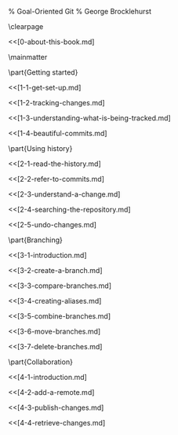 % Goal-Oriented Git
% George Brocklehurst

\clearpage

<<[0-about-this-book.md]

\mainmatter

\part{Getting started}

<<[1-1-get-set-up.md]

<<[1-2-tracking-changes.md]

<<[1-3-understanding-what-is-being-tracked.md]

<<[1-4-beautiful-commits.md]

\part{Using history}

<<[2-1-read-the-history.md]

<<[2-2-refer-to-commits.md]

<<[2-3-understand-a-change.md]

<<[2-4-searching-the-repository.md]

<<[2-5-undo-changes.md]

\part{Branching}

<<[3-1-introduction.md]

<<[3-2-create-a-branch.md]

<<[3-3-compare-branches.md]

<<[3-4-creating-aliases.md]

<<[3-5-combine-branches.md]

<<[3-6-move-branches.md]

<<[3-7-delete-branches.md]

\part{Collaboration}

<<[4-1-introduction.md]

<<[4-2-add-a-remote.md]

<<[4-3-publish-changes.md]

<<[4-4-retrieve-changes.md]
